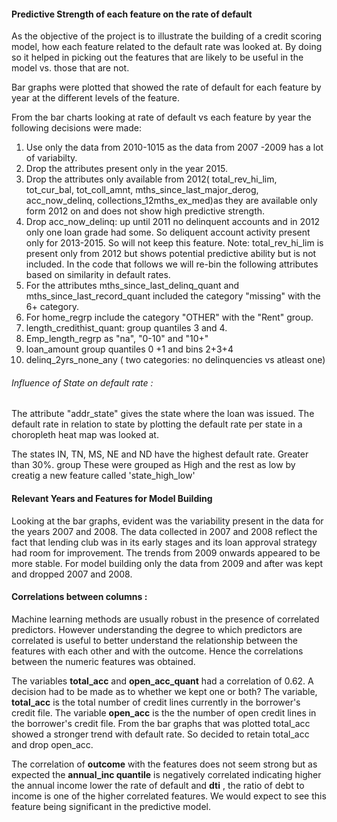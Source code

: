 
#### Predictive Strength of each feature on the rate of default

As the objective of the project is to illustrate the building of a credit scoring model, how each feature related to the default rate was looked at. By doing so it helped in picking out the features that are likely to be useful in the model vs. those that are not. 

Bar graphs were plotted that showed the rate of default for each feature by year  at the different levels of the feature. 


From the bar charts looking at rate of default vs each feature by year the following decisions were made:
1. Use only the data from 2010-1015 as the data from 2007 -2009 has a lot of variabilty.
2. Drop the attributes present only in the year 2015.
3. Drop the attributes only available from 2012( total_rev_hi_lim, tot_cur_bal, tot_coll_amnt, mths_since_last_major_derog, acc_now_delinq, collections_12mths_ex_med)as they are available only form 2012 on and does not show high predictive strength.
4. Drop acc_now_delinq: up until 2011 no delinquent accounts and in 2012 only one loan grade had some. So deliquent account activity present only for 2013-2015. So will not keep this feature. Note: total_rev_hi_lim is present only from 2012 but shows potential predictive ability but is not included.
In the code that follows we will re-bin the following attributes based on similarity in default rates.
5. For the attributes mths_since_last_delinq_quant and mths_since_last_record_quant included the category "missing" with the 6+ category.
6. For home_regrp include the category "OTHER" with the "Rent" group.
7. length_credithist_quant: group quantiles 3 and 4.
8. Emp_length_regrp as "na", "0-10" and "10+"
9. loan_amount group quantiles 0 +1 and bins 2+3+4
10. delinq_2yrs_none_any ( two categories: no delinquencies vs atleast one)

###### Influence of State on default rate :
The attribute "addr_state" gives the state where the loan was issued. The default rate in relation to state by plotting the default rate per state in a choropleth heat map was looked at.

The states IN, TN, MS, NE and ND have the highest default rate. Greater than 30%.  group These were grouped as High and the rest as low by creatig a new feature called 'state_high_low'

#### Relevant Years and Features for Model Building

Looking at the bar graphs, evident was the variability present in the data for the years 2007 and 2008. The data collected in 2007 and 2008 reflect the fact that lending club was in its early stages and its loan approval strategy had room for improvement. The trends from 2009 onwards appeared to be more stable. For model building only the data from 2009 and after was kept  and dropped 2007 and 2008.
 
#### Correlations between columns :
Machine learning methods are usually robust in the presence of correlated predictors. However understanding the degree to which predictors are correlated is useful to better understand the relationship between the features with each other and with the outcome. Hence  the correlations between the numeric features was obtained.


The variables **total_acc** and **open_acc_quant** had a correlation of 0.62. A decision had to be made as to whether we kept one or both? The variable, **total_acc** is the total number of credit lines currently in the borrower's credit file. The variable **open_acc** is the the number of open credit lines in the borrower's credit file. From the bar graphs that was plotted total_acc showed a stronger trend with default rate. So decided to  retain total_acc and drop open_acc.

The correlation of **outcome** with the features does not seem strong but as expected the **annual_inc quantile** is negatively correlated indicating higher the annual income lower the rate of default and **dti** , the ratio of debt to income is one of the higher correlated features. We would expect to see this feature being significant in the predictive model.

